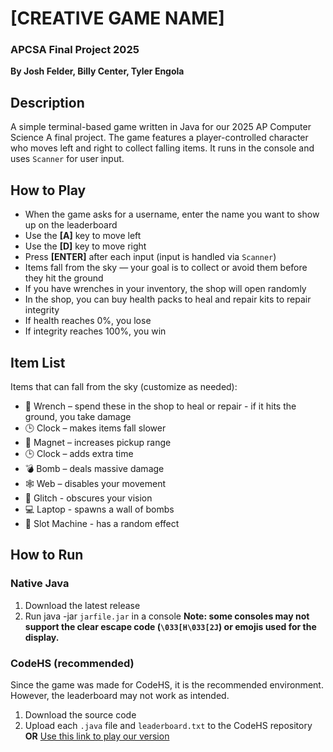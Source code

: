 # [CREATIVE GAME NAME]  
### APCSA Final Project 2025  
**By Josh Felder, Billy Center, Tyler Engola**

## Description  
A simple terminal-based game written in Java for our 2025 AP Computer Science A final project. The game features a player-controlled character who moves left and right to collect falling items. It runs in the console and uses `Scanner` for user input.

## How to Play  
- When the game asks for a username, enter the name you want to show up on the leaderboard  
- Use the **[A]** key to move left  
- Use the **[D]** key to move right  
- Press **[ENTER]** after each input (input is handled via `Scanner`)  
- Items fall from the sky — your goal is to collect or avoid them before they hit the ground
- If you have wrenches in your inventory, the shop will open randomly
- In the shop, you can buy health packs to heal and repair kits to repair integrity
- If health reaches 0%, you lose
- If integrity reaches 100%, you win

## Item List  
Items that can fall from the sky (customize as needed):  
- 🔧 Wrench – spend these in the shop to heal or repair - if it hits the ground, you take damage  
- 🕒 Clock – makes items fall slower  
- 🧲 Magnet – increases pickup range  
- 🕒 Clock – adds extra time  
- 💣 Bomb – deals massive damage  
- 🕸 Web – disables your movement  
- 👾 Glitch - obscures your vision  
- 💻 Laptop - spawns a wall of bombs  
- 🎰 Slot Machine - has a random effect   

## How to Run  
### Native Java  
1. Download the latest release  
2. Run java -jar `jarfile.jar` in a console
**Note: some consoles may not support the clear escape code (`\033[H\033[2J`) or emojis used for the display.**  
### CodeHS (recommended)  
Since the game was made for CodeHS, it is the recommended environment. However, the leaderboard may not work as intended.  
1. Download the source code  
2. Upload each `.java` file and `leaderboard.txt` to the CodeHS repository  
**OR**
[Use this link to play our version](https://codehs.com/sandbox/id/finalproject-5KrTSO/run)  
